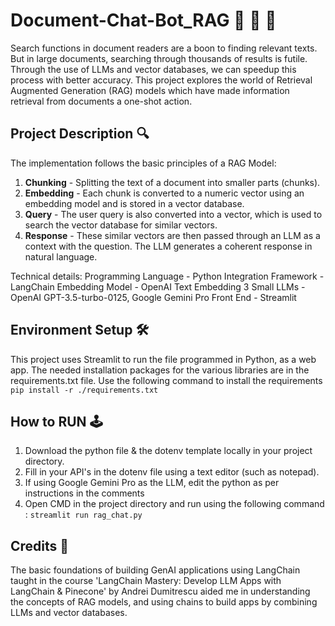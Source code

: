 # Document-Chat-Bot_RAG 📄 💬 🤖
Search functions in document readers are a boon to finding relevant texts. But in large documents, searching through thousands of results is futile. Through the use of LLMs and vector databases, we can speedup this process with better accuracy. This project explores the world of Retrieval Augmented Generation (RAG) models which have made information retrieval from documents a one-shot action.

## Project Description 🔍
The implementation follows the basic principles of a RAG Model:
1. **Chunking** - Splitting the text of a document into smaller parts (chunks).
2. **Embedding** - Each chunk is converted to a numeric vector using an embedding model and is stored in a vector database.
3. **Query** - The user query is also converted into a vector, which is used to search the vector database for similar vectors.
4. **Response** - These similar vectors are then passed through an LLM as a context with the question. The LLM generates a coherent response in natural language.

Technical details:
Programming Language - Python
Integration Framework - LangChain
Embedding Model - OpenAI Text Embedding 3 Small
LLMs - OpenAI GPT-3.5-turbo-0125, Google Gemini Pro
Front End - Streamlit

## Environment Setup 🛠️
This project uses Streamlit to run the file programmed in Python, as a web app. The needed installation packages for the various libraries are in the requirements.txt file. Use the following command to install the requirements ```pip install -r ./requirements.txt```

## How to RUN 🕹️
1. Download the python file & the dotenv template locally in your project directory.
2. Fill in your API's in the dotenv file using a text editor (such as notepad).
3. If using Google Gemini Pro as the LLM, edit the python as per instructions in the comments
4. Open CMD in the project directory and run using the following command :
``` streamlit run rag_chat.py ```

## Credits 🙌
The basic foundations of building GenAI applications using LangChain taught in the course 'LangChain Mastery: Develop LLM Apps with LangChain & Pinecone' by Andrei Dumitrescu aided me in understanding the concepts of RAG models, and using chains to build apps by combining LLMs and vector databases.
